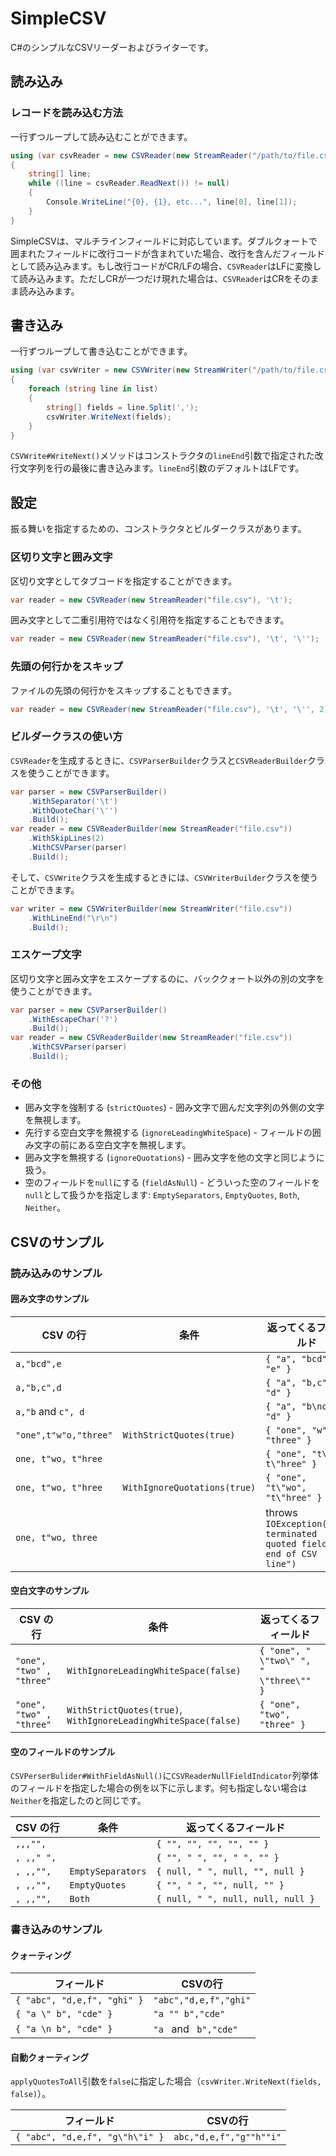 # SimpleCSV
C#のシンプルなCSVリーダーおよびライターです。

## 読み込み
### レコードを読み込む方法

一行ずつループして読み込むことができます。

```c#
using (var csvReader = new CSVReader(new StreamReader("/path/to/file.csv")))
{
    string[] line;
    while ((line = csvReader.ReadNext()) != null)
    {
        Console.WriteLine("{0}, {1}, etc...", line[0], line[1]);
    }
}
```

SimpleCSVは、マルチラインフィールドに対応しています。ダブルクォートで囲まれたフィールドに改行コードが含まれていた場合、改行を含んだフィールドとして読み込みます。もし改行コードがCR/LFの場合、`CSVReader`はLFに変換して読み込みます。ただしCRが一つだけ現れた場合は、`CSVReader`はCRをそのまま読み込みます。

## 書き込み

一行ずつループして書き込むことができます。

```c#
using (var csvWriter = new CSVWriter(new StreamWriter("/path/to/file.csv"), '\t'))
{
    foreach (string line in list)
    {
        string[] fields = line.Split(',');
        csvWriter.WriteNext(fields);
    }
}
```

`CSVWrite#WriteNext()`メソッドはコンストラクタの`lineEnd`引数で指定された改行文字列を行の最後に書き込みます。`lineEnd`引数のデフォルトはLFです。

## 設定

振る舞いを指定するための、コンストラクタとビルダークラスがあります。

### 区切り文字と囲み文字

区切り文字としてタブコードを指定することができます。

```c#
var reader = new CSVReader(new StreamReader("file.csv"), '\t');
```

囲み文字として二重引用符ではなく引用符を指定することもできます。

```c#
var reader = new CSVReader(new StreamReader("file.csv"), '\t', '\'');
```

### 先頭の何行かをスキップ

ファイルの先頭の何行かをスキップすることもできます。

```c#
var reader = new CSVReader(new StreamReader("file.csv"), '\t', '\'', 2);
```

### ビルダークラスの使い方

`CSVReader`を生成するときに、`CSVParserBuilder`クラスと`CSVReaderBuilder`クラスを使うことができます。

```c#
var parser = new CSVParserBuilder()
    .WithSeparator('\t')
	.WithQuoteChar('\'')
	.Build();
var reader = new CSVReaderBuilder(new StreamReader("file.csv"))
    .WithSkipLines(2)
	.WithCSVParser(parser)
	.Build();
```

そして、`CSVWrite`クラスを生成するときには、`CSVWriterBuilder`クラスを使うことができます。

```c#
var writer = new CSVWriterBuilder(new StreamWriter("file.csv"))
    .WithLineEnd("\r\n")
	.Build();
```

### エスケープ文字

区切り文字と囲み文字をエスケープするのに、バッククォート以外の別の文字を使うことができます。

```c#
var parser = new CSVParserBuilder()
    .WithEscapeChar('?')
	.Build();
var reader = new CSVReaderBuilder(new StreamReader("file.csv"))
	.WithCSVParser(parser)
	.Build();
```

### その他

- 囲み文字を強制する (`strictQuotes`) - 囲み文字で囲んだ文字列の外側の文字を無視します。
- 先行する空白文字を無視する (`ignoreLeadingWhiteSpace`) - フィールドの囲み文字の前にある空白文字を無視します。
- 囲み文字を無視する (`ignoreQuotations`) - 囲み文字を他の文字と同じように扱う。
- 空のフィールドを`null`にする (`fieldAsNull`) - どういった空のフィールドを`null`として扱うかを指定します: `EmptySeparators`, `EmptyQuotes`, `Both`, `Neither`。

## CSVのサンプル
### 読み込みのサンプル
#### 囲み文字のサンプル

|CSV の行               | 条件                      | 返ってくるフィールド     |
|----------------------|--------------------------|----------------------|
|`a,"bcd",e`           |                          | `{ "a", "bcd", "e" }` |
|`a,"b,c",d`           |                          | `{ "a", "b,c", "d" }` |
|`a,"b` and `c", d`    |                          | `{ "a", "b\nc", "d" }` |
|`"one",t"w"o,"three"` | `WithStrictQuotes(true)` | `{ "one", "w", "three" }` |
|`one, t"wo, t"hree`   |                          | `{ "one", "t\"wo, t\"hree" }` |
|`one, t"wo, t"hree`   | `WithIgnoreQuotations(true)` | `{ "one", "t\"wo", "t\"hree" }` |
|`one, t"wo, three`    |                          | throws `IOException("Un-terminated quoted field at end of CSV line")` |

#### 空白文字のサンプル

|CSV の行                  | 条件                                  | 返ってくるフィールド |
|-------------------------|--------------------------------------|----------------------|
|`"one", "two" , "three"` | `WithIgnoreLeadingWhiteSpace(false)` | `{ "one", " \"two\" ", " \"three\"" }` |
|`"one", "two" , "three"` | `WithStrictQuotes(true)`, `WithIgnoreLeadingWhiteSpace(false)` | `{ "one", "two", "three" }` |

#### 空のフィールドのサンプル

`CSVPerserBulider#WithFieldAsNull()`に`CSVReaderNullFieldIndicator`列挙体のフィールドを指定した場合の例を以下に示します。何も指定しない場合は`Neither`を指定したのと同じです。

|CSV の行               | 条件               | 返ってくるフィールド                  |
|----------------------|-------------------|-----------------------------------|
|`,,,"",`              |                   | `{ "", "", "", "", "" }`          |
|`, ,," ",`            |                   | `{ "", " ", "", " ", "" }`        |
|`, ,,"",`             | `EmptySeparators` | `{ null, " ", null, "", null }`   |
|`, ,,"",`             | `EmptyQuotes`     | `{ "", " ", "", null, "" }`       |
|`, ,,"",`             | `Both`            | `{ null, " ", null, null, null }` |

### 書き込みのサンプル
#### クォーティング

|フィールド                    | CSVの行 |
|----------------------------|--------------------------|
|`{ "abc", "d,e,f", "ghi" }` | `"abc","d,e,f","ghi"`    |
|`{ "a \" b", "cde" }`       | `"a "" b","cde"`         |
|`{ "a \n b", "cde" }`       | `"a ` and ` b","cde"`    |

#### 自動クォーティング

`applyQuotesToAll`引数を`false`に指定した場合（`csvWriter.WriteNext(fields, false)`）。

|フィールド                        | CSVの行 |
|--------------------------------|--------------------------|
|`{ "abc", "d,e,f", "g\"h\"i" }` | `abc,"d,e,f","g""h""i"`  |

